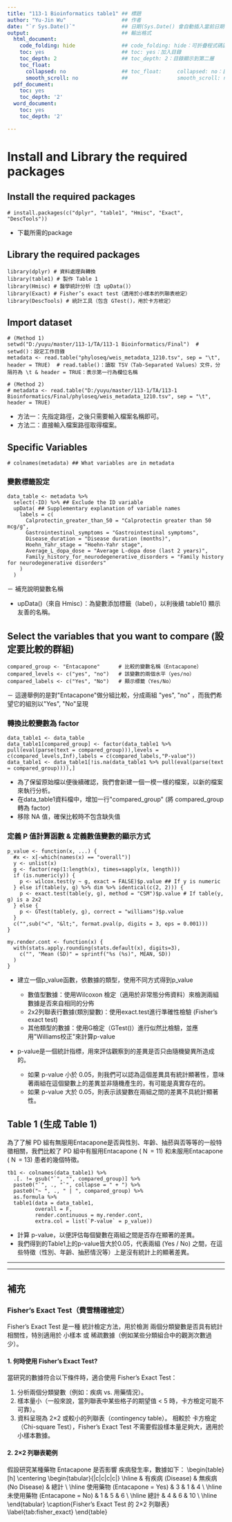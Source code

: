 ```yaml
---
title: "113-1 Bioinformatics table1" ## 標題
author: "Yu-Jin Wu"                  ## 作者
date: "`r Sys.Date()`"               ## 日期(Sys.Date() 會自動插入當前日期)
output:                              ## 輸出格式
  html_document:
    code_folding: hide               ## code_folding: hide：可折疊程式碼區塊
    toc: yes                         ## toc: yes：加入目錄
    toc_depth: 2                     ## toc_depth: 2：目錄顯示到第二層
    toc_float:
      collapsed: no                  ## toc_float:     collapsed: no：目錄不預設折疊
      smooth_scroll: no              ##                smooth_scroll: no：關閉滑動效果
  pdf_document:
    toc: yes
    toc_depth: '2'
  word_document:
    toc: yes
    toc_depth: '2'

---
```


# Install and Library the required packages
## Install the required packages
```{r}
# install.packages(c("dplyr", "table1", "Hmisc", "Exact", "DescTools"))
```
- 下載所需的package

## Library the required packages
```{r}
library(dplyr) # 資料處理與轉換
library(table1) # 製作 Table 1
library(Hmisc) # 醫學統計分析（含 upData()）
library(Exact) # Fisher’s exact test（適用於小樣本的列聯表檢定）
library(DescTools) # 統計工具（包含 GTest()，用於卡方檢定）
```


## Import dataset 
```{r}
# (Method 1)
setwd("D:/yuyu/master/113-1/TA/113-1 Bioinformatics/Final")  # setwd()：設定工作目錄
metadata <- read.table("phyloseq/weis_metadata_1210.tsv", sep = "\t", header = TRUE)  # read.table()：讀取 TSV（Tab-Separated Values）文件，分隔符為 \t & header = TRUE：表示第一行為欄位名稱

# (Method 2) 
# metadata <- read.table("D:/yuyu/master/113-1/TA/113-1 Bioinformatics/Final/phyloseq/weis_metadata_1210.tsv", sep = "\t", header = TRUE)
```
- 方法一：先指定路徑，之後只需要輸入檔案名稱即可。
- 方法二：直接輸入檔案路徑取得檔案。

## Specific Variables
```{r}
# colnames(metadata) ## What variables are in metadata
```

### 變數標籤設定
```{r}
data_table <- metadata %>%
  select(-ID) %>% ## Exclude the ID variable
  upData( ## Supplementary explanation of variable names
    labels = c(
      Calprotectin_greater_than_50 = "Calprotectin greater than 50 mcg/g",
      Gastrointestinal_symptoms = "Gastrointestinal symptoms",
      Disease_duration = "Disease duration (months)",
      Hoehn_Yahr_stage = "Hoehn-Yahr stage",
      Average_L_dopa_dose = "Average L-dopa dose (last 2 years)",
      Family_history_for_neurodegenerative_disorders = "Family history for neurodegenerative disorders"
    )
  )

```
－ 補充說明變數名稱
-  upData()（來自 Hmisc）：為變數添加標籤（label），以利後續 table1() 顯示友善的名稱。


## Select the variables that you want to compare (設定要比較的群組)
```{r}
compared_group <- "Entacapone"      # 比較的變數名稱（Entacapone）
compared_levels <- c("yes", "no")   # 該變數的兩個水平（yes/no）
compared_labels <- c("Yes", "No")   # 顯示標籤（Yes/No）
```
－ 這邊舉例的是對"Entacapone"做分組比較，分成兩組 "yes", "no" ，而我們希望它的組別以"Yes", "No"呈現


### 轉換比較變數為 factor
```{r}
data_table1 <- data_table
data_table1[compared_group] <- factor(data_table1 %>% pull(eval(parse(text = compared_group))),levels = c(compared_levels,Inf),labels = c(compared_labels,"P-value"))
data_table1 <- data_table1[!is.na(data_table1 %>% pull(eval(parse(text = compared_group)))),]
```
* 為了保留原始檔以便後續確認，我們會新建一個一模一樣的檔案，以新的檔案來執行分析。
* 在data_table1資料檔中，增加一行"compared_group" (將 compared_group 轉為 factor)
* 移除 NA 值，確保比較時不包含缺失值

### 定義 P 值計算函數 & 定義數值變數的顯示方式
```{r}
p_value <- function(x, ...) {
  #x <- x[-which(names(x) == "overall")]
  y <- unlist(x)
  g <- factor(rep(1:length(x), times=sapply(x, length)))
  if (is.numeric(y)) {
    p <- wilcox.test(y ~ g, exact = FALSE)$p.value ## If y is numeric
  } else if(table(y, g) %>% dim %>% identical(c(2, 2))) {
    p <- exact.test(table(y, g), method = "CSM")$p.value # If table(y, g) is a 2x2
  } else {
    p <- GTest(table(y, g), correct = "williams")$p.value
  }
  c("",sub("<", "&lt;", format.pval(p, digits = 3, eps = 0.001)))
}

my.render.cont <- function(x) {
  with(stats.apply.rounding(stats.default(x), digits=3), 
    c("", "Mean (SD)" = sprintf("%s (%s)", MEAN, SD))
  )
}

```
- 建立一個p_value函數，依數據的類型，使用不同方式得到p_value
  
  -  數值型數據：使用Wilcoxon 檢定（適用於非常態分佈資料）來檢測兩組數據是否來自相同的分佈
  -  2x2列聯表行數據(類別變數)：使用exact.test進行準確性檢驗 (Fisher’s exact test)
  -  其他類型的數據：使用G檢定（GTest()）進行似然比檢驗，並應用"Williams校正"來計算p-value
    
- p-value是一個統計指標，用來評估觀察到的差異是否只由隨機變異所造成的。
  -   如果 p-value 小於 0.05，則我們可以認為這個差異具有統計顯著性，意味著兩組在這個變數上的差異並非隨機產生的，有可能是真實存在的。
  -   如果 p-value 大於 0.05，則表示該變數在兩組之間的差異不具統計顯著性。


##  Table 1 (生成 Table 1)
為了了解 PD 組有無服用Entacapone是否與性別、年齡、抽菸與否等等的一般特徵相關，我們比較了 PD 組中有服用Entacapone ( N  = 11) 和未服用Entacapone ( N  = 13) 患者的幾個特徵。
```{r}
tb1 <- colnames(data_table1) %>%
  .[. != gsub("`", "", compared_group)] %>%
  paste0("`", ., "`", collapse = " + ") %>%
  paste0("~ ", ., " | ", compared_group) %>%
  as.formula %>%
  table1(data = data_table1, 
         overall = F, 
         render.continuous = my.render.cont,
         extra.col = list(`P-value` = p_value))
```

- 計算 p-value，以便評估每個變數在兩組之間是否存在顯著的差異。
- 我們得到的Table1上的p-value皆大於0.05，代表兩組 (Yes / No) 之間，在這些特徵（性別、年齡、抽菸情況等）上是沒有統計上的顯著差異。




--------------------------------------
--------------------------------------
## 補充

### Fisher’s Exact Test（費雪精確檢定）
Fisher’s Exact Test 是一種 統計檢定方法，用於檢測 兩個分類變數是否具有統計相關性，特別適用於 小樣本 或 稀疏數據（例如某些分類組合中的觀測次數過少）。
#### 1. 何時使用 Fisher’s Exact Test?
當研究的數據符合以下條件時，適合使用 Fisher’s Exact Test：
1. 分析兩個分類變數（例如：疾病 vs. 用藥情況）。
2. 樣本量小（一般來說，當列聯表中某些格子的期望值 < 5 時，卡方檢定可能不可靠）。
3. 資料呈現為 2×2 或較小的列聯表（contingency table）。
相較於 卡方檢定（Chi-square Test），Fisher’s Exact Test 不需要假設樣本量足夠大，適用於小樣本數據。

#### 2. 2×2 列聯表範例
假設研究某種藥物 Entacapone 是否影響 疾病發生率，數據如下：
\begin{table}[h]
    \centering
    \begin{tabular}{|c|c|c|c|}
        \hline
        & 有疾病 (Disease) & 無疾病 (No Disease) & 總計 \\ \hline
        使用藥物 (Entacapone = Yes) & 3 & 1 & 4 \\ \hline
        未使用藥物 (Entacapone = No) & 1 & 5 & 6 \\ \hline
        總計 & 4 & 6 & 10 \\ \hline
    \end{tabular}
    \caption{Fisher’s Exact Test 的 2×2 列聯表}
    \label{tab:fisher_exact}
\end{table}


